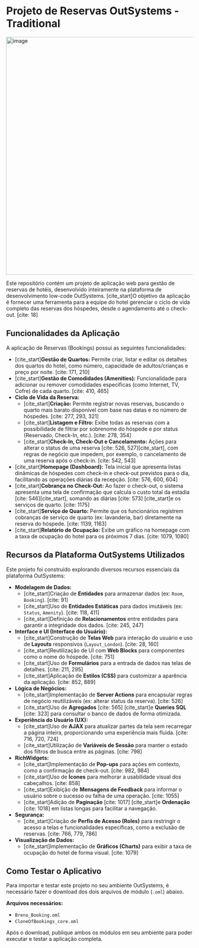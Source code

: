 # Projeto de Reservas OutSystems - Traditional

<img width="831" height="640" alt="image" src="https://github.com/user-attachments/assets/f024bff7-e60f-403f-adcd-18120164625f" />

Este repositório contém um projeto de aplicação web para gestão de reservas de hotéis, desenvolvido inteiramente na plataforma de desenvolvimento low-code OutSystems. [cite_start]O objetivo da aplicação é fornecer uma ferramenta para a equipe do hotel gerenciar o ciclo de vida completo das reservas dos hóspedes, desde o agendamento até o check-out. [cite: 18]

## Funcionalidades da Aplicação

A aplicação de Reservas (Bookings) possui as seguintes funcionalidades:

* [cite_start]**Gestão de Quartos:** Permite criar, listar e editar os detalhes dos quartos do hotel, como número, capacidade de adultos/crianças e preço por noite. [cite: 171, 210]
* [cite_start]**Gestão de Comodidades (Amenities):** Funcionalidade para adicionar ou remover comodidades específicas (como Internet, TV, Cofre) de cada quarto. [cite: 410, 465]
* **Ciclo de Vida da Reserva:**
    * [cite_start]**Criação:** Permite registrar novas reservas, buscando o quarto mais barato disponível com base nas datas e no número de hóspedes. [cite: 277, 293, 321]
    * [cite_start]**Listagem e Filtro:** Exibe todas as reservas com a possibilidade de filtrar por sobrenome do hóspede e por status (Reservado, Check-In, etc.). [cite: 278, 354]
    * [cite_start]**Check-In, Check-Out e Cancelamento:** Ações para alterar o status de uma reserva [cite: 526, 527][cite_start], com regras de negócio que impedem, por exemplo, o cancelamento de uma reserva após o check-in. [cite: 542, 543]
* [cite_start]**Homepage (Dashboard):** Tela inicial que apresenta listas dinâmicas de hóspedes com check-in e check-out previstos para o dia, facilitando as operações diárias da recepção. [cite: 576, 600, 604]
* [cite_start]**Cobrança no Check-Out:** Ao fazer o check-out, o sistema apresenta uma tela de confirmação que calcula o custo total da estadia [cite: 546][cite_start], somando as diárias [cite: 573] [cite_start]e os serviços de quarto. [cite: 1175]
* [cite_start]**Serviço de Quarto:** Permite que os funcionários registrem cobranças de serviço de quarto (ex: lavanderia, bar) diretamente na reserva do hóspede. [cite: 1139, 1163]
* [cite_start]**Relatório de Ocupação:** Exibe um gráfico na homepage com a taxa de ocupação do hotel para os próximos 7 dias. [cite: 1079, 1080]

## Recursos da Plataforma OutSystems Utilizados

Este projeto foi construído explorando diversos recursos essenciais da plataforma OutSystems:

* **Modelagem de Dados:**
    * [cite_start]Criação de **Entidades** para armazenar dados (ex: `Room`, `Booking`). [cite: 91]
    * [cite_start]Uso de **Entidades Estáticas** para dados imutáveis (ex: `Status`, `Amenity`). [cite: 118, 411]
    * [cite_start]Definição de **Relacionamentos** entre entidades para garantir a integridade dos dados. [cite: 245, 247]
* **Interface e UI (Interface do Usuário):**
    * [cite_start]Construção de **Telas Web** para interação do usuário e uso de **Layouts** responsivos (`Layout_London`). [cite: 28, 160]
    * [cite_start]Reutilização de UI com **Web Blocks** para componentes como o nome do hóspede. [cite: 751]
    * [cite_start]Uso de **Formulários** para a entrada de dados nas telas de detalhes. [cite: 211, 295]
    * [cite_start]Aplicação de **Estilos (CSS)** para customizar a aparência da aplicação. [cite: 852, 889]
* **Lógica de Negócios:**
    * [cite_start]Implementação de **Server Actions** para encapsular regras de negócio reutilizáveis (ex: alterar status da reserva). [cite: 526]
    * [cite_start]Uso de **Agregados** [cite: 565] [cite_start]e **Queries SQL** [cite: 323] para consultar o banco de dados de forma otimizada.
* **Experiência do Usuário (UX):**
    * [cite_start]Uso de **AJAX** para atualizar partes da tela sem recarregar a página inteira, proporcionando uma experiência mais fluida. [cite: 716, 720, 724]
    * [cite_start]Utilização de **Variáveis de Sessão** para manter o estado dos filtros de busca entre as páginas. [cite: 798]
* **RichWidgets:**
    * [cite_start]Implementação de **Pop-ups** para ações em contexto, como a confirmação de check-out. [cite: 982, 984]
    * [cite_start]Uso de **Ícones** para melhorar a usabilidade visual dos cabeçalhos. [cite: 858]
    * [cite_start]Exibição de **Mensagens de Feedback** para informar o usuário sobre o sucesso ou falha de uma operação. [cite: 1055]
    * [cite_start]Adição de **Paginação** [cite: 1017] [cite_start]e **Ordenação** [cite: 1018] em listas longas para facilitar a navegação.
* **Segurança:**
    * [cite_start]Criação de **Perfis de Acesso (Roles)** para restringir o acesso a telas e funcionalidades específicas, como a exclusão de reservas. [cite: 766, 779, 786]
* **Visualização de Dados:**
    * [cite_start]Implementação de **Gráficos (Charts)** para exibir a taxa de ocupação do hotel de forma visual. [cite: 1079]

## Como Testar o Aplicativo

Para importar e testar este projeto no seu ambiente OutSystems, é necessário fazer o download dos dois arquivos de módulo (`.oml`) abaixo.

**Arquivos necessários:**

* `Breno_Booking.oml`
* `CloneOfBookings_core.oml`

Após o download, publique ambos os módulos em seu ambiente para poder executar e testar a aplicação completa.
